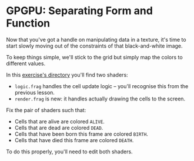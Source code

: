 # GPGPU: Separating Form and Function

Now that you've got a handle on manipulating data in a texture, it's time to
start slowly moving out of the constraints of that black-and-white image.

To keep things simple, we'll stick to the grid but simply map the colors to
different values.

In this [exercise's directory](/open/gpgpu-3) you'll find two shaders:

* `logic.frag` handles the cell update logic – you'll recognise this from the
  previous lesson.
* `render.frag` is new: it handles actually drawing the cells to the screen.

Fix the pair of shaders such that:

* Cells that are alive are colored `ALIVE`.
* Cells that are dead are colored `DEAD`.
* Cells that have been born this frame are colored `BIRTH`.
* Cells that have died this frame are colored `DEATH`.

To do this properly, you'll need to edit both shaders.
